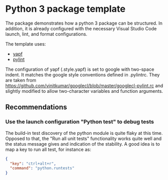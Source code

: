 # Python 3 package template

The package demonstrates how a python 3 package can be structured. In addition, 
it is already configured with the necessary Visual Studio Code launch, lint,
and format configurations.

The template uses:

* [yapf](https://github.com/google/yapf)
* [pylint](https://www.pylint.org)

The configuration of yapf (.style.yapf) is set to google with two-space indent. It matches the google style conventions defined in .pylintrc. They are taken from <https://github.com/vinitkumar/googlecl/blob/master/googlecl-pylint.rc> and slightly modified to allow two-character variables and function arguments.


## Recommendations

### Use the launch configuration "Python test" to debug tests

The build-in test discovery of the python module is quite flaky at this time. Opposed to that, the "Run all unit tests" functionality works quite well and the status message gives and indication of the stability. A good idea is to map a key to run all test, for instance as:

```json
{
  "key": "ctrl+alt+r",
  "command": "python.runtests"
}
```


